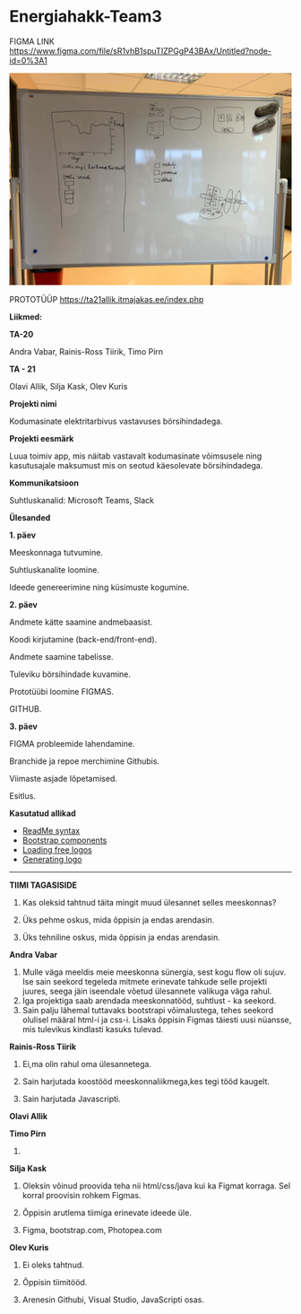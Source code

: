 # Energiahakk-Team3
 
FIGMA LINK https://www.figma.com/file/sR1vhB1spuTIZPGgP43BAx/Untitled?node-id=0%3A1

![Algne prototüüp](https://raw.githubusercontent.com/rainistiirik23/Energiahakk-Team3/main/Algne%20protot%C3%BC%C3%BCp.jpg)

PROTOTÜÜP https://ta21allik.itmajakas.ee/index.php 


**Liikmed:**

**TA-20**

Andra Vabar,
Rainis-Ross Tiirik,
Timo Pirn

**TA - 21**

Olavi Allik,
Silja Kask,
Olev Kuris

**Projekti nimi** 

Kodumasinate elektritarbivus vastavuses börsihindadega.

**Projekti eesmärk**

Luua toimiv app, mis näitab vastavalt kodumasinate võimsusele ning kasutusajale maksumust mis on seotud käesolevate börsihindadega.

**Kommunikatsioon**

Suhtluskanalid: Microsoft Teams, Slack

**Ülesanded**

**1. päev**

Meeskonnaga tutvumine.

Suhtluskanalite loomine.

Ideede genereerimine ning küsimuste kogumine.

**2. päev**

Andmete kätte saamine andmebaasist.

Koodi kirjutamine (back-end/front-end).

Andmete saamine tabelisse.

Tuleviku börsihindade kuvamine.

Prototüübi loomine FIGMAS.

GITHUB.

**3. päev**

FIGMA probleemide lahendamine.

Branchide ja repoe merchimine Githubis.

Viimaste asjade lõpetamised.

Esitlus.

**Kasutatud allikad**
- [ReadMe syntax](https://daringfireball.net/projects/markdown/syntax#list)
- [Bootstrap components](https://getbootstrap.com/docs/3.3/)
- [Loading free logos](https://www.flaticon.com)
- [Generating logo](https://www.photopea.com)

-----------
**TIIMI TAGASISIDE**

1. Kas oleksid tahtnud täita mingit muud ülesannet selles meeskonnas?

2. Üks pehme oskus, mida õppisin ja endas arendasin.

3. Üks tehniline oskus, mida õppisin ja endas arendasin.

**Andra Vabar**

1. Mulle väga meeldis meie meeskonna sünergia, sest kogu flow oli sujuv. Ise sain seekord tegeleda mitmete erinevate tahkude selle projekti juures, seega jäin iseendale võetud ülesannete valikuga väga rahul.
2. Iga projektiga saab arendada meeskonnatööd, suhtlust - ka seekord.
3. Sain palju lähemal tuttavaks bootstrapi võimalustega, tehes seekord olulisel määral html-i ja css-i. Lisaks õppisin Figmas täiesti uusi nüansse, mis tulevikus kindlasti kasuks tulevad.


**Rainis-Ross Tiirik**

1. Ei,ma olin rahul oma ülesannetega.

2. Sain harjutada koostööd meeskonnaliikmega,kes tegi tööd kaugelt.

3. Sain harjutada Javascripti.

**Olavi Allik**

**Timo Pirn**

1. 

**Silja Kask**

1. Oleksin võinud proovida teha nii html/css/java kui ka Figmat korraga. Sel korral proovisin rohkem Figmas.

2. Õppisin arutlema tiimiga erinevate ideede üle. 

3. Figma, bootstrap.com, Photopea.com

**Olev Kuris**

1. Ei oleks tahtnud.

2. Õppisin tiimitööd.

3. Arenesin Githubi, Visual Studio, JavaScripti osas.
